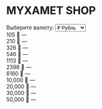 
<!DOCTYPE html>
<html lang="ru">
<head>
  <meta charset="UTF-8" />
  <meta name="viewport" content="width=device-width, initial-scale=1.0" />
  <title>MYXAMET SHOP — Исправлено</title>
  <script src="https://cdn.tailwindcss.com"></script>
</head>
<body class="bg-black text-white p-6 text-center">
  <h1 class="text-3xl text-red-500 font-bold mb-6">MYXAMET SHOP</h1>
  <label for="currency" class="block mb-2">Выберите валюту:</label>
  <select id="currency" onchange="updatePrices()" class="text-black px-2 py-1 rounded mb-6">
    <option value="RUB">₽ Рубль</option>
    <option value="KZT">₸ Тенге</option>
    <option value="KGS">с Сом</option>
    <option value="USD">$ Доллар</option>
  </select>

  <div id="prices" class="grid grid-cols-1 sm:grid-cols-2 md:grid-cols-3 gap-4">
    <div>105 💎 — <span data-price="85"></span></div>
    <div>210 💎 — <span data-price="170"></span></div>
    <div>326 💎 — <span data-price="265"></span></div>
    <div>546 💎 — <span data-price="440"></span></div>
    <div>1113 💎 — <span data-price="860"></span></div>
    <div>2398 💎 — <span data-price="1660"></span></div>
    <div>6160 💎 — <span data-price="3800"></span></div>
    <div>10,000 💎 — <span data-price="6600"></span></div>
    <div>20,000 💎 — <span data-price="12500"></span></div>
    <div>30,000 💎 — <span data-price="18500"></span></div>
    <div>50,000 💎 — <span data-price="29500"></span></div>
  </div>

  <script>
    const exchangeRates = {
      RUB: 1,
      KZT: 5.5,
      KGS: 1,
      USD: 0.011
    };
    const symbols = {
      RUB: "₽",
      KZT: "₸",
      KGS: "с",
      USD: "$"
    };

    function updatePrices() {
      const currency = document.getElementById("currency").value;
      const rate = exchangeRates[currency];
      const symbol = symbols[currency];
      document.querySelectorAll("[data-price]").forEach(span => {
        const base = parseFloat(span.dataset.price);
        span.textContent = Math.round(base * rate) + " " + symbol;
      });
    }
    updatePrices();
  </script>
</body>
</html>
